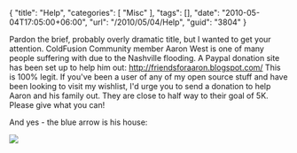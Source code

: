 {
	"title": "Help",
	"categories": [
		"Misc"
	],
	"tags": [],
	"date": "2010-05-04T17:05:00+06:00",
	"url": "/2010/05/04/Help",
	"guid": "3804"
}

Pardon the brief, probably overly dramatic title, but I wanted to get your attention. ColdFusion Community member Aaron West is one of many people suffering with due to the Nashville flooding. A Paypal donation site has been set up to help him out: <a href="http://friendsforaaron.blogspot.com/">http://friendsforaaron.blogspot.com/</a> This is 100% legit. If you've been a user of any of my open source stuff and have been looking to visit my wishlist, I'd urge you to send a donation to help Aaron and his family out. They are close to half way to their goal of 5K. Please give what you can!

And yes - the blue arrow is his house:

<img src="https://static.raymondcamden.com/images/aw.jpg" />